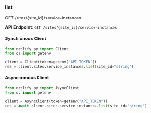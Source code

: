 
### list <a name="list"></a>
GET /sites/{site_id}/service-instances



**API Endpoint**: `GET /sites/{site_id}/service-instances`

#### Synchronous Client

```python
from netlify_py import Client
from os import getenv

client = Client(token=getenv("API_TOKEN"))
res = client.sites.service_instances.list(site_id="string")
```

#### Asynchronous Client

```python
from netlify_py import AsyncClient
from os import getenv

client = AsyncClient(token=getenv("API_TOKEN"))
res = await client.sites.service_instances.list(site_id="string")
```
